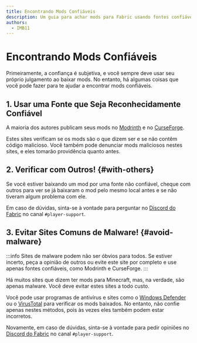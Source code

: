 ```yaml
---
title: Encontrando Mods Confiáveis
description: Um guia para achar mods para Fabric usando fontes confiáveis.
authors:
  - IMB11
---
```


# Encontrando Mods Confiáveis

Primeiramente, a confiança é subjetiva, e você sempre deve usar seu próprio julgamento ao baixar mods. No entanto, há algumas coisas que você pode fazer para te ajudar a encontrar mods confiáveis.

## 1. Usar uma Fonte que Seja Reconhecidamente Confiável

A maioria dos autores publicam seus mods no [Modrinth](https://modrinth.com/mods?g=categories:%27fabric%27) e no [CurseForge](https://www.curseforge.com/minecraft/search?class=mc-mods\&gameVersionTypeId=4).

Estes sites verificam se os mods são o que dizem ser e se não contêm código malicioso. Você também pode denunciar mods maliciosos nestes sites, e eles tomarão providência quanto antes.

## 2. Verificar com Outros! {#with-others}

Se você estiver baixando um mod por uma fonte não confiável, cheque com outros para ver se já baixaram o mod pelo mesmo local antes e se não tiveram algum problema com ele.

Em caso de dúvidas, sinta-se à vontade para perguntar no [Discord do Fabric](https://discord.gg/v6v4pMv) no canal `#player-support`.

## 3. Evitar Sites Comuns de Malware! {#avoid-malware}

:::info
Sites de malware podem não ser óbvios para todos. Se estiver incerto, peça a opinião de outros ou evite este site por completo e use apenas fontes confiáveis, como Modrinth e CurseForge.
:::

Há muitos sites que dizem ter mods para Minecraft, mas, na verdade, são apenas malware. Você deve evitar estes sites a todo custo.

Você pode usar programas de antivírus e sites como o [Windows Defender](https://www.microsoft.com/en-us/windows/comprehensive-security) ou o [VirusTotal](https://www.virustotal.com/) para verificar os mods baixados. No entanto, não confie apenas nestes métodos, pois às vezes eles também podem estar incorretos.

Novamente, em caso de dúvidas, sinta-se à vontade para pedir opiniões no [Discord do Fabric](https://discord.gg/v6v4pMv) no canal `#player-support`.

